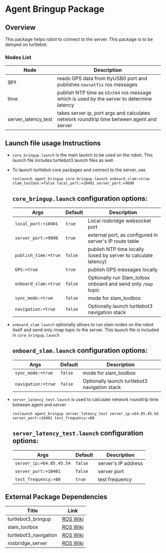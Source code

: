 # Agent Bringup Package

## Overview
This package helps robot to connect to the server. This package is to be deloyed on turtlebot.

### Nodes List
Node | Description
------------ | -------------
gps| reads GPS data from ttyUSB0 port and publishes `navsatfix` ros messages
time | publish NTP time as `UInt64` ros message which is used by the server to determine latency
server_latency_test| takes server ip, port args and calculates network roundtrip time between agent and server

## Launch file usage Instructions

- `core_bringup.launch` is the main launch to be used on the robot. This launch file includes turtlebot3 launch files as well.
- To launch turtlebot core packages and connect to the server, use
    ```
    roslaunch agent_bringup core_bringup.launch onboard_slam:=true slam_toolbox:=false local_port:=10401 server_port:=9090
    ```

    ## `core_bringup.launch` configuration options:

    Args | Default | Description
    ------------ | ------------- | -------------
    `local_port:=10401`|`true`| Local rosbridge websocket port
    `server_port:=9090` |`true`| external port, as configured in server's IP route table
    `publish_time:=true` |`false`| publish NTP time locally (used by server to calculate latency)
    `GPS:=true`|`true`| publish GPS messages locally
    `onboard_slam:=true`|`false`| Optionally run Slam_tolbox onboard and send only `/map` topic
    `sync_mode:=true`|`false`| mode for slam_toolbox
    `navigation:=true` |`false`| Optionally launch turtlebot3 navigation stack

- `onboard_slam.launch` optionally allows to run slam nodes on the robot itself and send only /map topic to the server.
    This launch file is included in `core_bringup.launch`

    ## `onboard_slam.launch` configuration options:

    Args | Default | Description
    ------------ | ------------- | -------------
    `sync_mode:=true`|`false`| mode for slam_toolbox
    `navigation:=true` |`false`| Optionally launch turtlebot3 navigation stack

- `server_latency_test.launch` is used to calculate network roundtrip time between agent and server
    ```
    roslaunch agent_bringup server_latency_test server_ip:=64.85.45.54 server_port:=10401 test_frequency:=80
    ```

    ## `server_latency_test.launch` configuration options:

    Args | Default | Description
    ------------ | ------------- | -------------
    `server_ip:=64.85.45.54`|`false`| server's IP address
    `server_port:=10401` |`false`| server port
    `test_frequency:=80`|`true`| test frequency

## External Package Dependencies
Title | Link
------------ | -------------
turtlebot3_bringup | [ROS Wiki](http://wiki.ros.org/turtlebot3_bringup)
slam_toolbox | [ROS Wiki](http://wiki.ros.org/slam_toolbox)
turtlebot3_navigation | [ROS Wiki](http://wiki.ros.org/turtlebot3_navigation)
rosbridge_server | [ROS Wiki](http://wiki.ros.org/rosbridge_server)